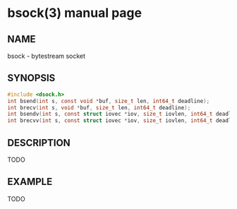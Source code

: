 # bsock(3) manual page

## NAME

bsock - bytestream socket

## SYNOPSIS

```c
#include <dsock.h>
int bsend(int s, const void *buf, size_t len, int64_t deadline);
int brecv(int s, void *buf, size_t len, int64_t deadline);
int bsendv(int s, const struct iovec *iov, size_t iovlen, int64_t deadline);
int brecvv(int s, const struct iovec *iov, size_t iovlen, int64_t deadline);
```

## DESCRIPTION

TODO

## EXAMPLE

TODO

